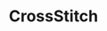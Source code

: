 ---
title: CrossStitch
crosslinks:
- placecanada
- place
- serialkillers
- OutOfTheLoop
- gaming
- ICanDrawThat
- howyoudoin
- crochet
- grilledcheese
- livven
- twioat
- london
- rarepuppers
- wildlypenis
- StarWars
- OFWGKTA
- crafts
- mapmaking
- MapsWithoutNZ
- craftexchange
---